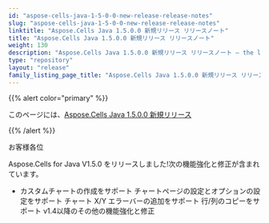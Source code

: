 ```yaml
---
id: "aspose-cells-java-1-5-0-0-new-release-release-notes"
slug: "aspose-cells-java-1-5-0-0-new-release-release-notes"
linktitle: "Aspose.Cells Java 1.5.0.0 新規リリース リリースノート"
title: "Aspose.Cells Java 1.5.0.0 新規リリース リリースノート"
weight: 130
description: "Aspose.Cells Java 1.5.0.0 新規リリース リリースノート – the latest updates and fixes."
type: "repository"
layout: "release"
family_listing_page_title: "Aspose.Cells Java 1.5.0.0 新規リリース リリースノート"
---
```

{{% alert color="primary" %}} 

このページには、[Aspose.Cells Java 1.5.0.0 新規リリース](https://releases.aspose.com/cells/java/new-releases/aspose.cells-java-1.5.0.0-new-release/)

{{% /alert %}} 

お客様各位

Aspose.Cells for Java V1.5.0 をリリースしました!次の機能強化と修正が含まれています。

- カスタムチャートの作成をサポート
チャートページの設定とオプションの設定をサポート
チャート X/Y エラーバーの追加をサポート
行/列のコピーをサポート
v1.4以降のその他の機能強化と修正

